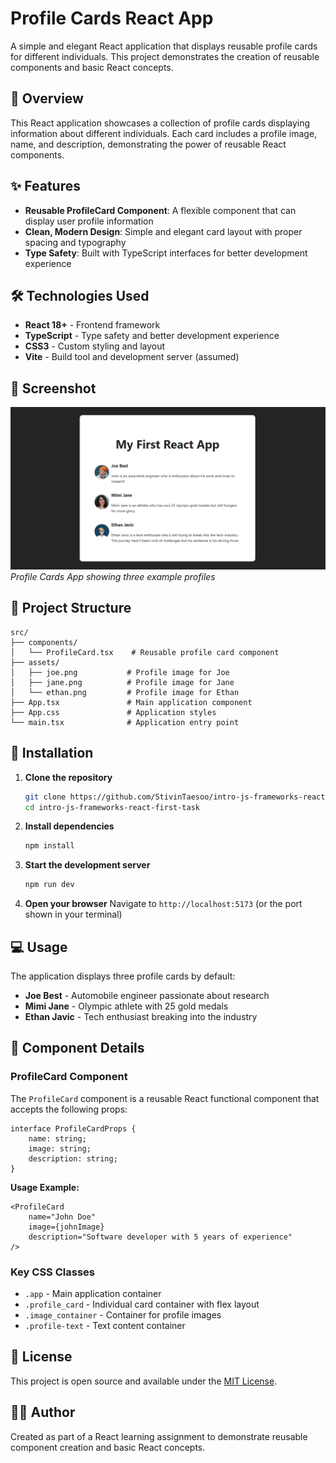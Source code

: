# Profile Cards React App

A simple and elegant React application that displays reusable profile cards for different individuals. This project demonstrates the creation of reusable components and basic React concepts.

## 🎯 Overview

This React application showcases a collection of profile cards displaying information about different individuals. Each card includes a profile image, name, and description, demonstrating the power of reusable React components.

## ✨ Features

-   **Reusable ProfileCard Component**: A flexible component that can display user profile information
-   **Clean, Modern Design**: Simple and elegant card layout with proper spacing and typography
-   **Type Safety**: Built with TypeScript interfaces for better development experience

## 🛠 Technologies Used

-   **React 18+** - Frontend framework
-   **TypeScript** - Type safety and better development experience
-   **CSS3** - Custom styling and layout
-   **Vite** - Build tool and development server (assumed)

## 📸 Screenshot

![App Preview](./src/assets/react-assignment.png)
_Profile Cards App showing three example profiles_

## 📁 Project Structure

```
src/
├── components/
│   └── ProfileCard.tsx    # Reusable profile card component
├── assets/
│   ├── joe.png           # Profile image for Joe
│   ├── jane.png          # Profile image for Jane
│   └── ethan.png         # Profile image for Ethan
├── App.tsx               # Main application component
├── App.css               # Application styles
└── main.tsx              # Application entry point
```

## 🚀 Installation

1. **Clone the repository**

    ```bash
    git clone https://github.com/StivinTaesoo/intro-js-frameworks-react-first-task
    cd intro-js-frameworks-react-first-task
    ```

2. **Install dependencies**

    ```bash
    npm install
    ```

3. **Start the development server**

    ```bash
    npm run dev
    ```

4. **Open your browser**
   Navigate to `http://localhost:5173` (or the port shown in your terminal)

## 💻 Usage

The application displays three profile cards by default:

-   **Joe Best** - Automobile engineer passionate about research
-   **Mimi Jane** - Olympic athlete with 25 gold medals
-   **Ethan Javic** - Tech enthusiast breaking into the industry

## 🧩 Component Details

### ProfileCard Component

The `ProfileCard` component is a reusable React functional component that accepts the following props:

```tsx
interface ProfileCardProps {
    name: string;
    image: string;
    description: string;
}
```

**Usage Example:**

```tsx
<ProfileCard
    name="John Doe"
    image={johnImage}
    description="Software developer with 5 years of experience"
/>
```

### Key CSS Classes

-   `.app` - Main application container
-   `.profile_card` - Individual card container with flex layout
-   `.image_container` - Container for profile images
-   `.profile-text` - Text content container

## 📝 License

This project is open source and available under the [MIT License](LICENSE).

## 👨‍💻 Author

Created as part of a React learning assignment to demonstrate reusable component creation and basic React concepts.
